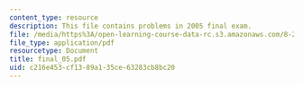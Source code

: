 ```yaml
---
content_type: resource
description: This file contains problems in 2005 final exam.
file: /media/https%3A/open-learning-course-data-rc.s3.amazonaws.com/8-282j-introduction-to-astronomy-spring-2006/c216e453cf1389a135ce63283cb8bc20_final_05.pdf
file_type: application/pdf
resourcetype: Document
title: final_05.pdf
uid: c216e453-cf13-89a1-35ce-63283cb8bc20
---
```

